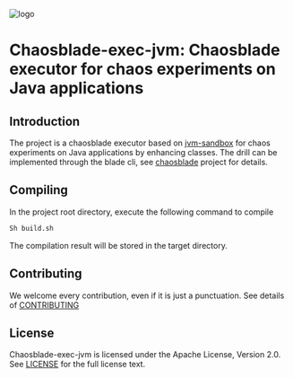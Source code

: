 ![logo](https://chaosblade.oss-cn-hangzhou.aliyuncs.com/doc/image/chaosblade-logo.png)

# Chaosblade-exec-jvm: Chaosblade executor for chaos experiments on Java applications


## Introduction
The project is a chaosblade executor based on [jvm-sandbox](https://github.com/alibaba/jvm-sandbox) for chaos 
experiments on Java applications by enhancing classes. The drill can be implemented through the blade cli, see 
[chaosblade](https://github.com/chaosblade-io/chaosblade) project for details.


## Compiling
In the project root directory, execute the following command to compile
```bash
Sh build.sh
```

The compilation result will be stored in the target directory.


## Contributing
We welcome every contribution, even if it is just a punctuation. See details of [CONTRIBUTING](CONTRIBUTING.md)


## License
Chaosblade-exec-jvm is licensed under the Apache License, Version 2.0. See [LICENSE](LICENSE) for the full license text.
